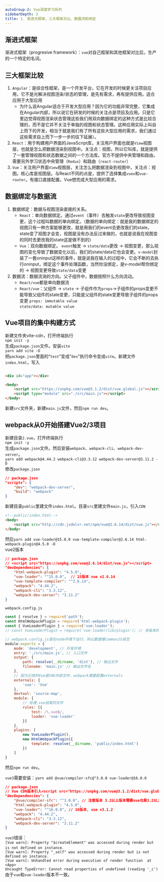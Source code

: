 ```yaml
---
autoGroup-2: Vue深度学习系列
sidebarDepth: 3
title: 1. 渐进式框架、三大框架对比、数据流和绑定
---
```


## 渐进式框架
渐进式框架（progresive framework）：`vue`对自己框架和其他框架对比后，生产的一个特定的名词。

## 三大框架比较
1. `Angular`：是综合性框架，是一个开发平台，它在开发的时候更关注项目应用，它不是光解决视图渲染/状态的管理，是先有需求，再有提供应用。适合应用于大型应用
    - 为什么说Angular适合于开发大型应用？因为它的功能非常完整，它集成在Angular内部，所以说它在研发的时候的关注点是项目及应用。只是它里边觉得视图渲染状态管理这些我们用双向数据绑定的这种方式是比较合理的，而不是它并不关注于单独的视图和状态管理。这种应用实际上叫自上而下的开发，相当于就是我们有了所有这些大型应用的需求，我们通过这些需求自上而下一步一步的往下延展）。
2. `React`：用于构建用户界面的JavaScript库，关注用户界面也就是`View`视图层，也就是怎么把数据渲染到视图中。关注点：视图，所以它叫库，就是提供了一套管理视图和状态数据之间的一个方法库。官方不提供中央管理和路由。需要另外学习状态中央管理（`Redux`）和路由（`react-router`）
3. `Vue`：关注用户界面`View`视图层，关注怎么把数据渲染到视图中，关注点：视图。核心库是视图层。与React不同的点是，提供了选择集成`vuex`和`vue-router`。有接口直接配置。Vue想完成大型应用的需求。


## 数据绑定与数据流
1. 数据绑定：数据与视图渲染直接的关系。
   - `React`：单向数据绑定。通过`event`（事件）去触发`state`更改导致视图变更，这个过程叫数据的单向绑定。（数据的单向绑定：就是我的数据绑定的视图只有一种方案能够更改，就是用我们的event去更改我们的state，state变了视图才会变，视图是没有办法反过来做的，也就是说我在视图变的同时去更改我的state这是做不到的）
   - `Vue`：双向数据绑定。 `event`触发 -> `state/data`更改 -> 视图变更，那么视图的变化导致了数据变化以后，我们的state/data它也会变更。`v-model`封装了一套oninput这样的事件，就是说我在输入的过程中，它会不断的去执行oninput，绑定这个事件处理函数，当然你没绑定，是v-model帮你绑定的 -> 视图变更导致`state/data`变更
2. 数据流：数据流淌的方向。父子组件中，数据按照什么方向流动。
   - `React/vue`都是单向数据流
   - `React/vue`：父组件 -> `state` -> 子组件作为`props`->子组件的props变更不能导致父组件的state变更，只能是父组件的state变更导致子组件的props变更
  `props: immutable value`  
  `state/data: mutable value`

## Vue项目的集中构建方式
新建文件夹vite-cdn，打开终端执行<br>
`npm init -y`<br>
生成`package.json`文件。安装`vite`<br>
`yarn add vite -D`<br>
把`package.json`里面的“`test`”变成“`dev`”执行命令变成`vite`。新建文件`index.html`，写入
```html

<div id="app"></div>

<body>
    <script src="https://unpkg.com/vue@3.1.2/dist/vue.global.js"></script>
    <script type="module" src="./src/main.js"></script>
</body>
```
新建`src`文件夹，新建`main.js`文件，然后`npm run dev`。


## webpack从0开始搭建Vue2/3项目
新建目录`2.vue`，打开终端执行<br>
`npm init -y`<br>
生成`package.json`文件。然后安装`webpack`、`webpack-cli`、`webpack-dev-server`。   
`yarn add webpack@4.44.2 webpack-cli@3.3.12 webpack-dev-server@3.11.2 -D`<br>
修改`package.json`
```json
// package.json
"scripts": {
    "dev": "webpack-dev-server",
    "build": "webpack"
}
```
新建目录`public`里建文件`index.html`。目录`src`里建文件`main.js`，引入`CDN`
```html
<!--public/index.html-->
<body>
    <script src="http://cdn.jsdelvr.net/npm/vue@2.6.14/dist/vue.js"></script>
</body>
```
然后`yarn add vue-loader@15.0.0 vue-template-compiler@2.6.14 html-webpack-plugin@4.5.0 -D`   
vue2版本
```json
// package.json
// <script src="https://unpkg.com/vue@2.6.14/dist/vue.js"></script>
"devDependencies": {
    "html-webpack-plugin": "4.5.0",
    "vue-loader": "^15.0.0",  // 15版本 vue v2.6.14
    "vue-template-compiler": "^2.6.14",
    "webpack": "4.44.2",
    "webpack-cli": "3.3.12",
    "webpack-dev-server": "3.11.2"
}
```

`webpack.config.js`
```javascript
const { resolve } = require('path');
const HtmlWebpackPlugin = require('html-webpack-plugin');
const { VueLoaderPlugin } = require('vue-loader');
// const VueLoaderPlugin = require('vue-loader/lib/plugin'); // 老版本的引入方式

// webpack.config.js是在node环境下运行，所以要遵循CommonJS规范
module.exports = {
    mode: 'development', // 开发环境
    entry: './src/main.js', // 入口文件
    output: {
        path: resolve(__dirname, 'dist'), // 输出文件
        filename: 'main.js' // 输出文件名
    },
    // 因为引用的Vue是CND外部文件，webpack需要配置externals
    externals: {
        'vue': 'Vue'
    },
    devtool: 'source-map',
    module: {
        // 处理.vue结尾的文件
        rules: [{
            test: /\.vue$/,
            loader: 'vue-loader'
        }]
    },
    plugins: [
        new VueLoaderPlugin(),
        new HtmlWebpackPlugin({
            template: resolve(__dirname, 'public/index.html')
        })
    ]
}
```
然后`npm run dev`。

`vue3`需要安装：`yarn add @vue/compiler-sfc@^3.0.0 vue-loader@16.0.0`
  
```json
// package.json
// Vue CDN版本引入<script src="https://unpkg.com/vue@3.1.2/dist/vue.global.js"></script>
"devDependencies": {
    "@vue/compiler-sfc": "^3.0.0", // 注意版本 3.2以上版本需要vue也是3.2以上
    "html-webpack-plugin": "4.5.0",
    "vue-loader": "^16.0.0", // 16版本, vue v3.1.2
    "webpack": "4.44.2",
    "webpack-cli": "3.3.12",
    "webpack-dev-server": "3.11.2"
}
```

`vue3`错误：   
`[Vue warn]: Property "$createElement" was accessed during render but is not defined on instance`.     
`[Vue warn]: Property "_self" was accessed during render but is not defined on instance.`    
`[Vue warn]: Unhandled error during execution of render function 
  at <App>`     
`Uncaught TypeError: Cannot read properties of undefined (reading '_c') `   
由于`vue`和`vue-loader`版本不一致。 
   


